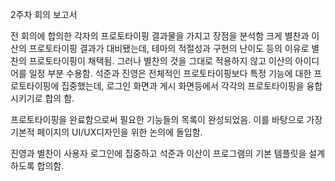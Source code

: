 2주차 회의 보고서

전 회의에 합의한 각자의 프로토타이핑 결과물을 가지고 장점을 분석함
크게 별찬과 이산의 프로토타이핑 결과가 대비됐는데, 테마의 적절성과 구현의 난이도 등의 이유로 별찬의 프로토타이핑이 채택됨.
그러나 별찬의 것을 그대로 적용하지 않고 이산의 아이디어를 일정 부분 수용함.
석준과 진영은 전체적인 프로토타이핑보다 특정 기능에 대한 프로토타이핑에 집중했는데, 로그인 화면과 게시 화면등에서 각각의 프로토타이핑을 융합시키기로 합의 함.

프로토타이핑을 완료함으로써 필요한 기능들의 목록이 완성되었음. 이를 바탕으로 가장 기본적 페이지의 UI/UX디자인을 위한 논의에 돌입함.

진영과 별찬이 사용자 로그인에 집중하고 석준과 이산이 프로그램의 기본 템플릿을 설계하도록 합의함.